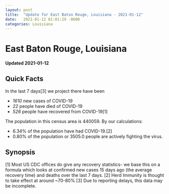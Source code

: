 ```yaml
---
layout: post
title:  "Update for East Baton Rouge, Louisiana - 2021-01-12"
date:   2021-01-12 01:01:29 -0600
categories: Louisiana
---
```


# East Baton Rouge, Louisiana
#### Updated 2021-01-12

## Quick Facts

In the last 7 days[3] we project there have been
- *1610* new cases of COVID-19
- *22* people have died of COVID-19
- *526* people have recovered from COVID-19[1]

The population in this census area is 440059. By our calculations:
- 6.34% of the population have had COVID-19.[2]
- 0.80% of the population or 3505.0 people are actively fighting the virus.

## Synopsis




[1] Most US CDC offices do give any recovery statistics- we base this on a formula which looks at confirmed new cases
15 days ago (the average recovery time) and deaths over the last 7 days.
[2] Herd Immunity is thought to take effect at around ~70-80%
[3] Due to reporting delays, this data may be incomplete. 
    